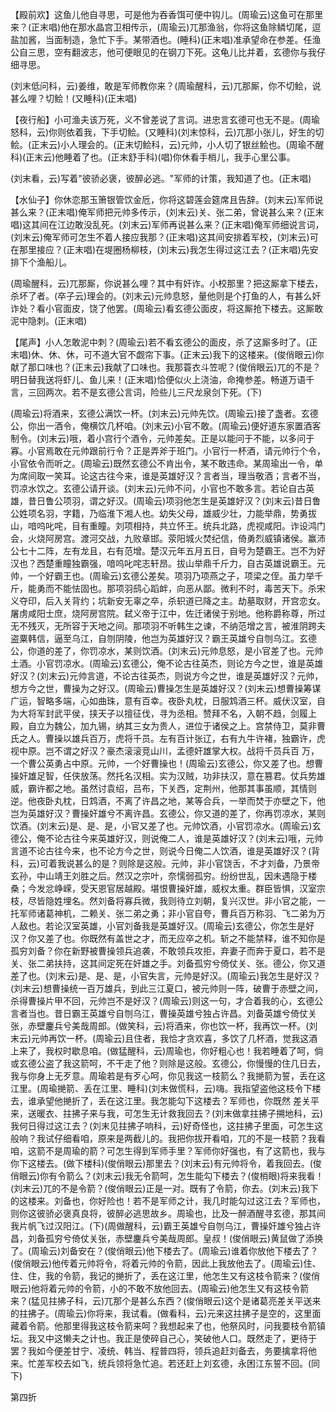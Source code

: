 <!-- { "loadSidebar": true } -->
【殿前欢】这鱼儿他自寻思，可是他为吞香饵可便中钩儿。(周瑜云)这鱼可在那里来？(正末唱)他在那水晶宫卫相传示，(周瑜云)兀那渔翁，你将这鱼除鳞切尾，逗盐加酱，当面制造，急忙下手。某带酒也。(睡科)(正末唱)准承望命在参差。任渔公自三思，空有翻波志，他可便眼见的在钢刀下死。这龟儿比并着，玄德你与我仔细寻思。

(刘末低问科，云)姜维，敢是军师教你来？(周瑜醒科，云)兀那厮，你不切鲙，说甚么哩？切鲙！(又睡科)(正末唱)

【夜行船】小可渔夫该万死，义不曾差说了言词。进忠言玄德可也无不是。(周瑜怒科，云)你则依着我，下手切鲙。(又睡科)(刘末惊科，云)兀那小张儿，好生的切鲙。(正末云)小人理会的。(正末切鲙科，云)元帅，小人切了银丝鲙也。(周瑜不醒科)(正末云)他睡着了也。(正末舒手科)(唱)你休看手梢儿，我手心里公事。

(刘末看，云)写着"彼骄必褒，彼醉必逃。"军师的计策，我知道了也。(正末唱)

【水仙子】你休恋那玉箫银管饮金卮，你将这碧莲会筵席且告辞。(刘末云)军师说甚么来？(正末唱)俺军师把元帅多传示，(刘末云)关、张二弟，曾说甚么来？(正末唱)这其间在江边敢没乱死。(刘末云)军师再说甚么来？(正末唱)俺军师细说言词，(刘末云)俺军师可怎生不着人接应我那？(正末唱)这其间安排着军校，(刘末云)可在那里接应？(正末唱)在堤圈杨柳枝，(刘末云)我怎生得过这江去？(正末唱)先安排下个渔船儿。

(周瑜醒科，云)兀那厮，你说甚么哩？其中有奸诈。小校那里？把这厮拿下楼去，杀坏了者。(卒子云)理会的。(刘末云)元帅息怒，量他则是个打鱼的人，有甚么奸诈处？看小官面皮，饶了他罢。(周瑜云)看玄德公面皮，将这厮抢下楼去。这厮敢泥中隐刺。(正末唱)

【尾声】小人怎敢泥中刺？(周瑜云)若不看玄德公的面皮，杀了这厮多时了。(正末唱)休、休、休，可不道大官不觑帘下事。(正末云)我下的这楼来。(俊俏眼云)你献了那口味也？(正末云)我献了口味也。我那蓑衣斗笠呢？(俊俏眼云)兀的不是？明日替我送将虾儿、鱼儿来！(正末唱)恰便似火上浇油，命掩参差。畅道万语千言，三回两次。若不是玄德公言词，险些儿三尺龙泉剑下死。(下)

(周瑜云)将酒来，玄德公满饮一杯。(刘末云)元帅先饮。(周瑜云)接了盏者。玄德公，你出一酒令，俺横饮几杯咱。(刘末云)小官不敢。(周瑜云)便好道东家置酒客制令。(刘末云)哦，着小宫行个酒令，元帅差矣。正是以能问于不能，以多问于寡。小官焉敢在元帅跟前行令？正是弄斧于班门。小官行一杯酒，请元帅行个令，小官依令而听之。(周瑜云)既然玄德公不肯出令，某不敢违命。某周瑜出一令，单为席间取一笑耳。论这古往今来，谁是英雄好汉？言者当，理当敬酒；言者不当，罚凉水饮之。玄德公请开谈。(刘末云)元帅不问，小官也不敢多言。若论自古英雄，昔日鲁公项羽，谓之好汉。(周瑜云)项羽他怎生是英雄好汉？(刘末云)昔日鲁公姓项名羽，字籍，乃临淮下湘人也。幼失父母，雄威少壮，力能举鼎，势勇拔山，喑呜叱咤，目有重瞳。刘项相持，共立怀王。统兵北路，虎视咸阳。诈设鸿门会，火烧阿房宫。渡河交战，九败章邯。荥阳城火焚纪信，倚勇烈威镇诸侯。赢沛公七十二阵，左有龙且，右有范增。楚汉元年五月五日，自号为楚霸王。岂不为好汉也？西楚重瞳独霸强，喑呜叱咤志轩昂。拔山举鼎千斤力，自古英雄说霸王。元帅，一个好霸王也。(周瑜云)玄德公差矣。项羽乃项燕之子，项梁之侄。虽力举千斤，能勇而不能怯固也。那项羽鸱心蹈衅，向恶从鄙。微利不时，毒苦天下。杀宋义夺印，后入关背约；坑新安无辜之卒，杀轵道已降之主。劫墓取财，开宫恋女。屠虏咸阳士庶，烧阿房宫院。弑义帝于江中，佐迁诸侯于别地。他称爵称尊，所过无不残灭，无所容于天地之间。那项羽不听韩生之谏，不纳范增之言，被淮阴跨夫盗粟韩信，逼至乌江，自刎阴陵，他岂为英雄好汉？霸王英雄兮自刎乌江。玄德公，你道的差了，你罚凉水，某则饮酒。(刘末云)元帅息怒，是小官差了也。元帅土酒。小官罚凉水。(周瑜云)玄德公，俺不论古往英杰，则论方今之世，谁是英雄好汉？(刘末云)元帅言道，不论古往英杰，则说方今之世，谁是英雄好汉？元帅，想方今之世，曹操为之好汉。(周瑜云)曹操怎生是英雄好汉？(刘末云)想曹操筹谋广运，智略多端，心如曲珠，意有百幸。夜卧丸枕，日服鸩酒三杯。威伏汉室，自为大将军封武平侯，挟天子以擅征伐，寻为丞相。赞拜不名，入朝不趋，剑履上殿，自立为魏公，加九锡，纳其三女为贵人，进位于诸侯之上。宫禁侍卫，莫非曹氏之人。曹操以雄兵百万，虎将千员。左有百计张辽，右有九牛许褚，独霸许，虎视中原。岂不谓之好汉？豪杰滚滚竞山川，孟德奸雄掌大权。战将千员兵百
万，一个曹公英勇占中原。元帅，一个好曹操也！(周瑜云)玄德公，你又差了也。想曹操奸雄足智，任侠放荡。然托名汉相。实为汉贼，功非扶汉，意在篡君。仗兵势雄威，霸许都之地。虽然讨袁绍，吕布，下关西，定荆州，他那其事虽顺，其情则逆。他夜卧丸枕，日鸩酒，不离了许昌之地，某等合兵，一举而焚于亦壁之下，他岂为英雄好汉？曹操奸雄兮不离许昌。玄德公，你又道的差了，你再罚凉水，某则饮酒。(刘末云)是、是、是，小官又差了也。元帅饮酒，小官罚凉水。(周瑜云)玄德公，俺不论古往今来英雄好汉，则说俺二人，谁是英雄好汉？(刘末云)哦，元帅言道不论古往今来，也不论方今之世，则说今日俺二人饮酒，谁是英雄好汉？(背科，云)可着我说甚么的是？则除是这般。元帅，非小官饶舌，不才刘备，乃景帝玄孙，中山靖王刘胜之后。然汉之宗叶，奈懦弱孤穷。纷纷世乱，因未遇隐于楼桑；今发忿峥嵘，受天恩官居越殿。堪恨曹操奸雄，威权太重。群臣皆惧，汉室宗枝，尽皆隐姓埋名。然刘备将寡兵微，我则待立刘朝，复兴汉世。非小官之能，一托军师诸葛神机，二赖关、张二弟之勇；非小官自夸，曹兵百万称羽、飞二弟为万人敌也。若论汉室英雄，小官刘备我是英雄好汉。(周瑜云)玄德公，你怎生是好汉？你又差了也。你既然有盖世之才，而无应卒之机。斩之不能禁释，谁不知你是孤穷刘备？你在新野被曹操领兵追袭，不敢领兵攻拒，弃妻子而奔于夏口，若不是关、张二弟扶持，这其间定死在奸雄之手。刘备孤穷兮倚仗关、张。德公，你又道差了也。(刘末云)是、是、是，小官失言，元帅是好汉。(周瑜云)我怎生是好汉？(刘末云)想曹操统一百万雄兵，到此三江夏口，被元帅则一阵，破曹于赤壁之间，杀得曹操片甲不回，元帅岂不是好汉？(周瑜云)则这一句，才合着我的心，玄德公言者当也。昔日霸王英雄兮自刎乌江，曹操英雄兮独占许昌。刘备英雄兮倚仗关张，赤壁鏖兵兮美哉周郎。(做笑科，云)将酒来，你也饮一杯，我再饮一杯。(刘末云)元帅再饮一杯。(周瑜云)且住者，我恰才贪欢喜，多饮了几杯酒，觉我这酒上来了，我权时歇息咱。(做猛醒科，云)周瑜也，你好粗心也！我若睡着了呵，倘或玄德公盗了我这箭呵，不干走了他？则除是这般。玄德公，你慢慢的住几日去，我与你身上无歹意。周瑜若是有歹心呵，你见我这一枝箭么？我撧箭为誓，丢在这江里。(周瑜撧箭、丢在江里、睡科)(刘末做慌科，云)嗨。我指望盗他这枝令下楼去，谁承望他撧折了，丢在这江里。我怎能勾下这楼去？军师也，你既然
差关平来，送暖衣、拄拂子来与我，可怎生无计救我回去？(刘末做拿拄拂子搠地科，云)我何日得过这江去？(刘末见拄拂子响科，云)好奇怪也，这拄拂子里面，可怎生这般响？我试仔细看咱，原来是两截儿的。我把你拔开看咱，兀的不是一枝箭？我看咱，这箭不是周瑜的箭？可怎生得到军师手里？军师你好强也，有了这箭也，我与你下这楼去。(做下楼科)(俊俏眼云)那里去？(刘末云)有元帅将令，着我回去。(俊俏眼云)你有令箭么？(刘末云)我无令箭呵，怎生能勾下楼去？(俊梢眼)将来我看！(刘末云)兀的不是令箭？(俊俏眼云)正是一对。既有了令箭，你去。(刘末云)我下的这楼来。刘备也，你好险也！若不是军师之计，我几时能勾过这江去？军师也，则你这彼骄必褒真良将，彼醉必逃思故乡。周瑜也，比及一醉酒醒寻玄德，那其间我片帆飞过汉阳江。(下)(周做醒科，云)霸王英雄兮自刎乌江，曹操奸雄兮独占许昌，刘备孤穷兮倚仗关张，赤壁鏖兵兮美哉周郎。皇叔！(俊俏眼云)黄鼠做了添换了。(周瑜云)刘备安在？(俊俏眼云)他下楼去了。(周瑜云)谁着你放他下楼去了？(俊俏眼云)他传着元帅将令，将着元帅的令箭，因此上我放他去了。(周瑜云)住、住、住，我的令箭，我记的撧折了，丢在这江里，他怎生又有这枝令箭来？(俊俏眼云)他将着元帅的令箭，小的不敢不放他回去。(周瑜云)他怎生又有这枝令箭来？(猛见拄拂子科，云)兀那个是甚么东西？(俊俏眼云)这个是诸葛亮差关平送来的拄拂子。(周瑜云)你将来，我试看。(做看科，云)元来这拄拂子是空的，这里面藏着令箭。他那里得我这枝令箭来呵？我想起来了也，他祭风时，问我要枝令箭镇坛。我又中这懒夫之计也。我正是使碎自己心，笑破他人口。既然走了，更待于罢？我如今便差甘宁、凌统、韩当、程普四将，领兵追赶刘备去，务要擒拿将他来。忙差军校去如飞，统兵领将急忙追。若还赶上刘玄德，永困江东誓不回。(同下)


第四折

